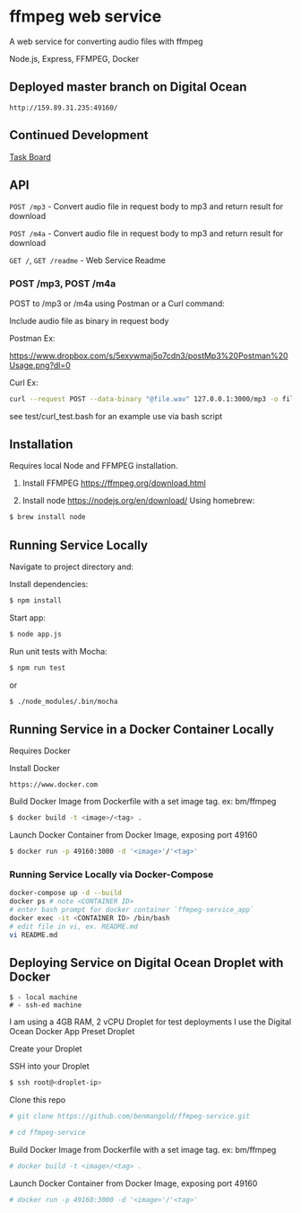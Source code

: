 # ffmpeg web service

A web service for converting audio files with ffmpeg

Node.js, Express, FFMPEG, Docker

## Deployed master branch on Digital Ocean

`http://159.89.31.235:49160/`

## Continued Development

[Task Board](https://trello.com/b/I5Eh8JnX/ff-ffmpeg-service)

## API

`POST /mp3` - Convert audio file in request body to mp3 and return result for download

`POST /m4a` - Convert audio file in request body to mp3 and return result for download

`GET /`, `GET /readme` - Web Service Readme

### POST /mp3, POST /m4a

POST to /mp3 or /m4a using Postman or a Curl command:

Include audio file as binary in request body

Postman Ex:

https://www.dropbox.com/s/5exywmaj5o7cdn3/postMp3%20Postman%20Usage.png?dl=0

Curl Ex:

```bash
curl --request POST --data-binary "@file.wav" 127.0.0.1:3000/mp3 -o file.mp3
```

see test/curl_test.bash for an example use via bash script

## Installation

Requires local Node and FFMPEG installation.

1. Install FFMPEG https://ffmpeg.org/download.html

2. Install node https://nodejs.org/en/download/
   Using homebrew:

```bash
$ brew install node
```

## Running Service Locally

Navigate to project directory and:

Install dependencies:

```bash
$ npm install
```

Start app:

```bash
$ node app.js
```

Run unit tests with Mocha:

```bash
$ npm run test
```

or

```bash
$ ./node_modules/.bin/mocha
```

## Running Service in a Docker Container Locally

Requires Docker

Install Docker

```
https://www.docker.com
```

Build Docker Image from Dockerfile with a set image tag. ex: bm/ffmpeg

```bash
$ docker build -t <image>/<tag> .
```

Launch Docker Container from Docker Image, exposing port 49160

```bash
$ docker run -p 49160:3000 -d '<image>'/'<tag>'
```

### Running  Service Locally via Docker-Compose

```bash
docker-compose up -d --build
docker ps # note <CONTAINER ID>
# enter bash prompt for docker container `ffmpeg-service_app`
docker exec -it <CONTAINER ID> /bin/bash
# edit file in vi, ex. README.md
vi README.md
```

## Deploying Service on Digital Ocean Droplet with Docker

```
$ - local machine
# - ssh-ed machine
```

I am using a 4GB RAM, 2 vCPU Droplet for test deployments
I use the Digital Ocean Docker App Preset Droplet

Create your Droplet

SSH into your Droplet

```bash
$ ssh root@<droplet-ip>
```

Clone this repo

```bash
# git clone https://github.com/benmangold/ffmpeg-service.git
```

```bash
# cd ffmpeg-service
```

Build Docker Image from Dockerfile with a set image tag. ex: bm/ffmpeg

```bash
# docker build -t <image>/<tag> .
```

Launch Docker Container from Docker Image, exposing port 49160

```bash
# docker run -p 49160:3000 -d '<image>'/'<tag>'
```

